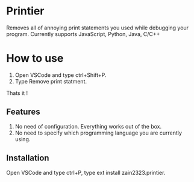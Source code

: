 # Printier

Removes all of annoying print statements you used while debugging your program. Currently supports JavaScript, Python, Java, C/C++

# How to use

1. Open VSCode and type ctrl+Shift+P.
2. Type Remove print statment.

Thats it !

## Features

1. No need of configuration. Everything works out of the box.
2. No need to specify which programming language you are currently using.

## Installation
Open VSCode and type ctrl+P, type ext install zain2323.printier.